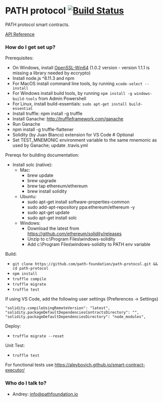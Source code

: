 # PATH protocol  [![Build Status](https://travis-ci.org/path-foundation/path-protocol.svg?branch=master)](https://travis-ci.org/path-foundation/path-protocol)

PATH protocol smart contracts.

[API Reference](./docs/api.md)

### How do I get set up? ###

Prerequisites:
* On Windows, install [OpenSSL-Win64](https://slproweb.com/products/Win32OpenSSL.html) (1.0.2 version - version 1.1.1 is missing a library needed by eccrypto)
* Install node.js ^8.11.3 and npm
* For MacOS install command line tools, by running `xcode-select --install`
* For Windows install build tools, by running `npm install -g windows-build-tools` from Admin Powershell
* For Linux, install build-essentials: `sudo apt-get install build-essential`
* Install truffle: npm install -g truffle
* Install Ganache: http://truffleframework.com/ganache
* Run Ganache
* npm install -g truffle-flattener
* Solidity (by Juan Blanco) extension for VS Code # Optional
* Set TEST_MNEMONIC environment variable to the same mnemonic as used by Ganache; update .travis.yml

Prereqs for building documentation:
* Install solc (native):
    * Mac:
        * brew update
        * brew upgrade
        * brew tap ethereum/ethereum
        * brew install solidity
    * Ubuntu:
        * sudo apt-get install software-properties-common
        * sudo add-apt-repository ppa:ethereum/ethereum -y
        * sudo apt-get update
        * sudo apt-get install solc
    * Windows:
        * Download the latest from https://github.com/ethereum/solidity/releases
        * Unzip to c:\Program Files\windows-solidity
        * Add c:\Program Files\windows-solidity to PATH env variable

Build:
* `git clone https://github.com/path-foundation/path-protocol.git && cd path-protocol`
* `npm install`
* `truffle compile`
* `truffle migrate`
* `truffle test`

If using VS Code, add the following user settings (Preferences -> Settings)

```
"solidity.compileUsingRemoteVersion": "latest",
"solidity.packageDefaultDependenciesContractsDirectory": "",
"solidity.packageDefaultDependenciesDirectory": "node_modules",
```

Deploy:
* `truffle migrate --reset`

Unit Test:
* `truffle test`

For functional tests use https://aleybovich.github.io/smart-contract-executor/

### Who do I talk to? ###

* Andrey: info@pathfoundation.io
